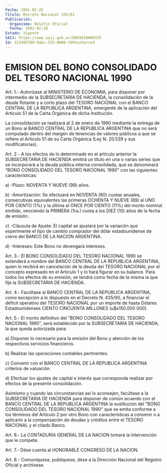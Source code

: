 ```yaml
---
Fecha: 1991-02-25
Título: Decreto Nacional 335/91
Publicación:
  Organismo: Boletín Oficial
  Fecha: 1991-02-28
Estado: Vigente
SAIJ: https://www.saij.gob.ar/DN19910000335
Id: 123456789-0abc-533-0000-1991soterced
---
```

# EMISION DEL BONO CONSOLIDADO DEL TESORO NACIONAL 1990

<a id="1"></a>
Art.  1.-  Autorízase al MINISTERIO DE ECONOMIA, para disponer por intermedio de  la  SUBSECRETARIA  DE HACIENDA, la consolidación de la deuda flotante y a corto plazo del  TESORO  NACIONAL  con  el BANCO    CENTRAL   DE  LA  REPUBLICA  ARGENTINA,  emergente  de  la aplicación  del  Artículo    51  de  la  Carta  Orgánica  de  dicha Institución.

La consolidación se realizará  al  2  de  enero de 1990 mediante la entrega de un Bono al BANCO CENTRAL DE LA REPUBLICA  ARGENTINA  que no  será  computado  dentro  del  margen  de  tenencias  de valores públicos a que se refiere el Artículo 51 de su Carta Orgánica  (Ley N. 20.539 y sus modificatorias).

<a id="2"></a>
Art.  2.-  A  los  efectos  de  lo  determinado en el artículo anterior la SUBSECRETARIA DE HACIENDA emitirá  un  título  en una o varias  series  que  se  incorporará  a  la  deuda  pública interna consolidada,  que  se  denominará  "BONO  CONSOLIDADO  DEL   TESORO NACIONAL 1990" con las siguientes características:

a) -Plazo: NOVENTA Y NUEVE (99) años.

b)  -Amortización:  Se  efectuará  en  NOVENTA (90) cuotas anuales, consecutivas equivalentes las primeras OCHENTA  Y NUEVE (89) al UNO POR  CIENTO  (1%)  y la última al ONCE POR CIENTO (11%)  del  monto nominal emitido, venciendo  la PRIMERA (1ra.) cuota a los DIEZ (10) años de la fecha de emisión.

c) -Cláusula de Ajuste: El capital  se  ajustará  por  la variación que experimente el tipo de cambio comprador del dólar estadounidense  de  cierre  del BANCO DE LA NACION ARGENTINA.

d) -Intereses: Este Bono no devengará intereses.

<a id="3"></a>
Art.  3.-  El  BONO  CONSOLIDADO  DEL  TESORO NACIONAL 1990 se extenderá  a  nombre  del BANCO CENTRAL DE LA REPUBLICA  ARGENTINA, quien lo recibirá en cancelación  de  la  deuda del TESORO NACIONAL por el concepto expresado en el Artículo 1  y lo hará figurar en su balance.  Para  todos  los efectos de su emisión,  se  tendrá  como fecha  de  la  misma la que  fije  la  SUBSECRETARIA  DE  HACIENDA.

<a id="4"></a>
Art. 4.- Facúltase al BANCO CENTRAL DE LA REPUBLICA ARGENTINA, como excepción  a lo dispuesto en el Decreto N. 435/90, a financiar el déficit operativo  del  TESORO  NACIONAL por un importe de hasta Dólares  Estadounidenses  CIENTO  CINCUENTA   MILLONES  (u$s150.000 000).

<a id="5"></a>
Art.  5.- El monto definitivo del "BONO CONSOLIDADO DEL TESORO NACIONAL 1990",  será establecido por la SUBSECRETARIA DE HACIENDA, la que queda autorizada para:

a) Disponer lo necesario  para  la  emisión  del Bono y atención de los respectivos servicios financieros.

b) Realizar las operaciones contables pertinentes.

c)  Convenir  con  el  BANCO  CENTRAL  DE  LA  REPUBLICA  ARGENTINA criterios de valuación.

d)  Efectuar  los  ajustes  de  capital  e interés que  corresponda realizar por efectos de la presente consolidación.

Asimismo y cuando las circunstancias así lo  aconsejen, facúltase a la SUBSECRETARIA DE HACIENDA para disponer de  común acuerdo con el BANCO  CENTRAL DE LA REPUBLICA ARGENTINA la sustitución  del  "BONO CONSOLIDADO  DEL  TESORO NACIONAL 1990" que se emita conforme a los términos  del Artículo  2  por  otro  Bono  con  características  a convenir o  a  aplicarlo  a  la  compensación  de deudas y créditos entre el TESORO NACIONAL y el citado Banco.

<a id="6"></a>
Art.  6.-  La  CONTADURIA  GENERAL  DE  LA  NACION  tomará  la intervención que le compete.

<a id="7"></a>
Art.  7.-  Dése  cuenta  al  HONORABLE  CONGRESO DE LA NACION.

<a id="8"></a>
Art. 8.- Comuníquese, publíquese, dése a la Dirección Nacional del Registro Oficial y archívese.